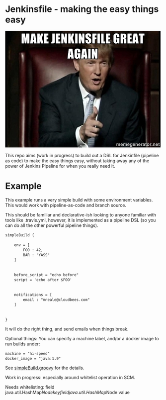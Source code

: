 # Jenkinsfile - making the easy things easy

![Great](great.jpg)

This repo aims (work in progress) to build out a DSL for Jenkinfile (pipeline as code) to make the easy things easy, without taking away any of the power of Jenkins Pipeline for when you really need it. 


# Example

This example runs a very simple build with some environment variables. This would work with pipeline-as-code and branch source.

This should be familiar and declarative-ish looking to anyone familiar with tools like .travis.yml, however, it is implemented as a pipeline DSL (so you can do all the other powerful pipeline things). 

```
simpleBuild {
 
    env = [
        FOO : 42,
        BAR : "YASS"
    ]
    

    before_script = "echo before"
    script = 'echo after $FOO'
    
    
    notifications = [
        email : "mneale@cloudbees.com"    
    ]
    
    
}
```

It will do the right thing, and send emails when things break. 

Optional things: You can specify a machine label, and/or a docker image to run builds under: 

```
machine = "hi-speed"
docker_image = "java:1.9"
```

See [simpleBuild.groovy](simpleBuild.groovy) for the details.

Work in progress: especially around whitelist operation in SCM. 

Needs whitelisting: 
field java.util.HashMap$Node key
field java.util.HashMap$Node value
